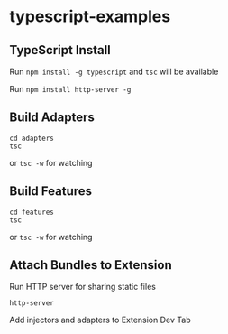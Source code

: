 # typescript-examples
## TypeScript Install
Run `npm install -g typescript` and `tsc` will be available

Run `npm install http-server -g`
## Build Adapters
```
cd adapters
tsc
```
or `tsc -w` for watching
## Build Features
```
cd features
tsc
```
or `tsc -w` for watching

## Attach Bundles to Extension
Run HTTP server for sharing static files
```
http-server
```

Add injectors and adapters to Extension Dev Tab
